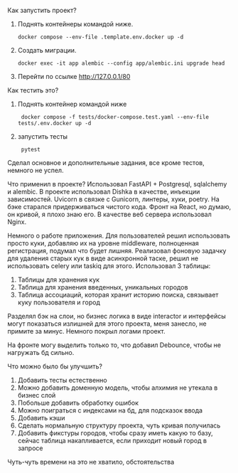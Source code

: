 Как запустить проект?

1) Поднять контейнеры командой ниже.

       docker compose --env-file .template.env.docker up -d

2) Создать миграции.

       docker exec -it app alembic --config app/alembic.ini upgrade head

3) Перейти по ссылке http://127.0.0.1/80



Как тестить это?

1) Поднять контейнер командой ниже

        docker compose -f tests/docker-compose.test.yaml --env-file tests/.env.docker up -d

2) запустить тесты

        pytest


Сделал основное и дополнительные задания, все кроме тестов, немного не успел.

Что применил в проекте?
Использовал FastAPI + Postgresql, sqlalchemy и alembic. В проекте использовал Dishka в качестве,
инъекции зависимостей. Uvicorn в связке с Gunicorn, линтеры, хуки, poetry. На бэке старался
придерживаться чистого кода. Фронт на React, но думаю, он кривой, я плохо знаю его.
В качестве веб сервера использовал Nginx.


Немного о работе приложения.
Для пользователей решил использовать просто куки, добавляю их на уровне middleware, полноценная
регистрация, подумал что будет лишняя. Реализовал фоновую задачку для удаления старых кук в
виде асинхронной таске, решил не использовать celery или taskiq для этого. Использовал 3 таблицы:

1) Таблицы для хранения кук
2) Таблица для хранения введенных, уникальных городов
3) Таблица ассоциаций, которая хранит историю поиска, связывает куку пользователя и город

Разделял бэк на слои, но бизнес логика в виде interactor и интерфейсы могут показаться излишней
для этого проекта, меня занесло, не примите за минус. Немного покрыл логами проект.


На фронте могу выделить только то, что добавил Debounce, чтобы не нагружать бд сильно.


Что можно было бы улучшить?
1) Добавить тесты естественно
2) Можно добавить доменную модель, чтобы алхимия не утекала в бизнес слой
3) Побольше добавить обработку ошибок
4) Можно поиграться с индексами на бд, для подсказок ввода
5) Добавить кэши
6) Сделать нормальную структуру проекта, чуть кривая получилась
7) Добавить фикстуры городов, чтобы сразу иметь какую то базу, сейчас таблица накапливается,
если приходит новый город в запросе

Чуть-чуть времени на это не хватило, обстоятельства